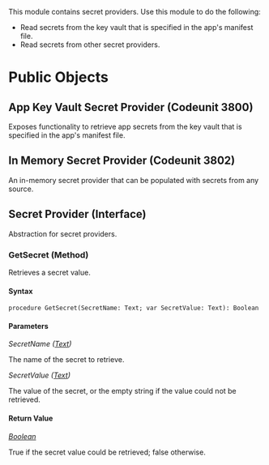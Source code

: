 This module contains secret providers. Use this module to do the following:

- Read secrets from the key vault that is specified in the app's manifest file.
- Read secrets from other secret providers.

# Public Objects
## App Key Vault Secret Provider (Codeunit 3800)

 Exposes functionality to retrieve app secrets from the key vault that is specified in the app's manifest file.
 


## In Memory Secret Provider (Codeunit 3802)

 An in-memory secret provider that can be populated with secrets from any source.
 


## Secret Provider (Interface)

 Abstraction for secret providers.
 

### GetSecret (Method) <a name="GetSecret"></a> 

 Retrieves a secret value.
 

#### Syntax
```
procedure GetSecret(SecretName: Text; var SecretValue: Text): Boolean
```
#### Parameters
*SecretName ([Text](https://docs.microsoft.com/en-us/dynamics365/business-central/dev-itpro/developer/methods-auto/text/text-data-type))* 

The name of the secret to retrieve.

*SecretValue ([Text](https://docs.microsoft.com/en-us/dynamics365/business-central/dev-itpro/developer/methods-auto/text/text-data-type))* 

The value of the secret, or the empty string if the value could not be retrieved.

#### Return Value
*[Boolean](https://docs.microsoft.com/en-us/dynamics365/business-central/dev-itpro/developer/methods-auto/boolean/boolean-data-type)*

True if the secret value could be retrieved; false otherwise.
